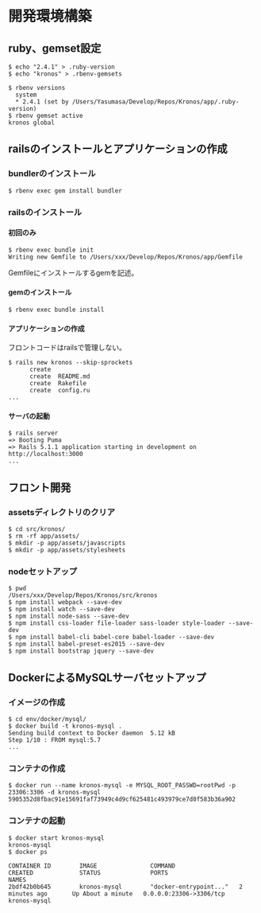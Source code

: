 # 開発環境構築

## ruby、gemset設定

```
$ echo "2.4.1" > .ruby-version
$ echo "kronos" > .rbenv-gemsets

$ rbenv versions
  system
  * 2.4.1 (set by /Users/Yasumasa/Develop/Repos/Kronos/app/.ruby-version)
$ rbenv gemset active
kronos global
```

## railsのインストールとアプリケーションの作成

### bundlerのインストール
```
$ rbenv exec gem install bundler
```

### railsのインストール

#### 初回のみ
```
$ rbenv exec bundle init
Writing new Gemfile to /Users/xxx/Develop/Repos/Kronos/app/Gemfile
```
Gemfileにインストールするgemを記述。

#### gemのインストール
```
$ rbenv exec bundle install
```

#### アプリケーションの作成
フロントコードはrailsで管理しない。
```
$ rails new kronos --skip-sprockets
      create  
      create  README.md
      create  Rakefile
      create  config.ru
...
```

#### サーバの起動
```
$ rails server
=> Booting Puma
=> Rails 5.1.1 application starting in development on http://localhost:3000
...
```

## フロント開発

### assetsディレクトリのクリア
```
$ cd src/kronos/
$ rm -rf app/assets/
$ mkdir -p app/assets/javascripts
$ mkdir -p app/assets/stylesheets
```

### nodeセットアップ

```
$ pwd
/Users/xxx/Develop/Repos/Kronos/src/kronos
$ npm install webpack --save-dev
$ npm install watch --save-dev
$ npm install node-sass --save-dev
$ npm install css-loader file-loader sass-loader style-loader --save-dev
$ npm install babel-cli babel-core babel-loader --save-dev
$ npm install babel-preset-es2015 --save-dev
$ npm install bootstrap jquery --save-dev
```

## DockerによるMySQLサーバセットアップ

### イメージの作成
```
$ cd env/docker/mysql/
$ docker build -t kronos-mysql .
Sending build context to Docker daemon  5.12 kB
Step 1/10 : FROM mysql:5.7
...
```

### コンテナの作成
```
$ docker run --name kronos-mysql -e MYSQL_ROOT_PASSWD=rootPwd -p 23306:3306 -d kronos-mysql
5905352d8fbac91e15691faf73949c4d9cf625481c493979ce7d0f583b36a902
```

### コンテナの起動
```
$ docker start kronos-mysql
kronos-mysql
$ docker ps

CONTAINER ID        IMAGE               COMMAND                  CREATED             STATUS              PORTS                     NAMES
2bdf42b0b645        kronos-mysql        "docker-entrypoint..."   2 minutes ago       Up About a minute   0.0.0.0:23306->3306/tcp   kronos-mysql
```
